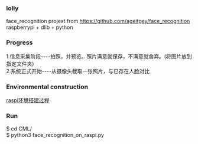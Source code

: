 ### lolly
face_recognition projext from https://github.com/ageitgey/face_recognition  
raspberrypi + dlib + python     

### Progress
1.信息采集阶段----拍照，并预览。照片满意就保存，不满意就舍弃。(将图片放到指定文件夹)  
2.系统正式开始----从摄像头截取一张照片，与已存在人脸对比  

### Environmental construction
[raspi环境搭建过程](https://github.com/kumataahh/lolly/blob/master/installations_guide.md)  

### Run
$ cd CML/  
$ python3 face_recognition_on_raspi.py  
